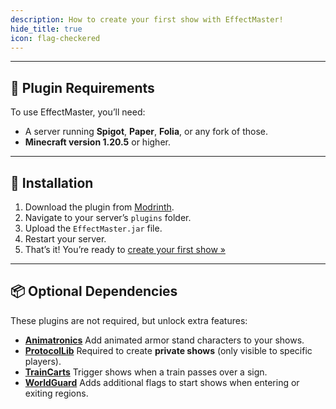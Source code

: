 ```yaml
---
description: How to create your first show with EffectMaster!
hide_title: true
icon: flag-checkered
---
```


<DocHeading 
icon="mdi:github" 
title="Getting Started" 
description="This guide will walk you through setting up the plugin and creating your first show.">
</DocHeading>

---

## 🧱 Plugin Requirements

To use EffectMaster, you’ll need:

* A server running **Spigot**, **Paper**, **Folia**, or any fork of those.
* **Minecraft version 1.20.5** or higher.

---

## 🔧 Installation

1. Download the plugin from [Modrinth](https://modrinth.com/plugin/effectmaster).
2. Navigate to your server’s `plugins` folder.
3. Upload the `EffectMaster.jar` file.
4. Restart your server.
5. That’s it! You’re ready to [create your first show »](./getting-started/creating-your-first-show.md)

---

## 📦 Optional Dependencies

These plugins are not required, but unlock extra features:

* [**Animatronics**](./plugin-integrations/animatronics.md)
  Add animated armor stand characters to your shows.
* [**ProtocolLib**](./plugin-integrations/protocollib.md)
  Required to create **private shows** (only visible to specific players).
* [**TrainCarts**](./plugin-integrations/traincarts.md)
  Trigger shows when a train passes over a sign.
* [**WorldGuard**](./plugin-integrations/worldguard.md)
  Adds additional flags to start shows when entering or exiting regions.
